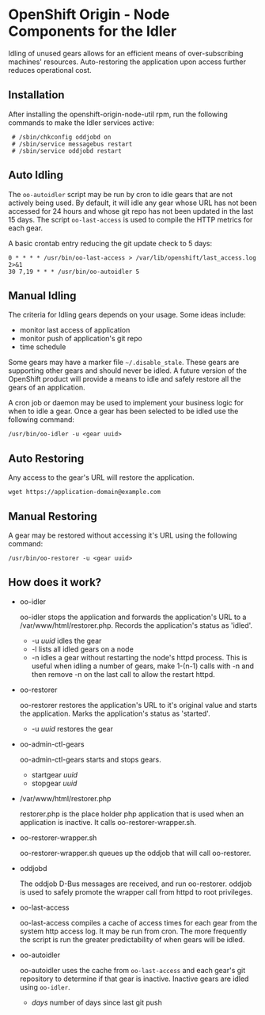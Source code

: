 OpenShift Origin - Node Components for the Idler
============================

Idling of unused gears allows for an efficient means of over-subscribing
machines' resources. Auto-restoring the application upon access further
reduces operational cost.

Installation
----------------------

After installing the openshift-origin-node-util rpm, run the following
commands to make the Idler services active:

```
 # /sbin/chkconfig oddjobd on
 # /sbin/service messagebus restart
 # /sbin/service oddjobd restart
```

Auto Idling
----------------------

The ```oo-autoidler``` script may be run by cron to idle gears that are
not actively being used. By default, it will idle any gear whose URL has
not been accessed for 24 hours and whose git repo has not been updated
in the last 15 days. The script ```oo-last-access``` is used to compile
the HTTP metrics for each gear.

A basic crontab entry reducing the git update check to 5 days:
```
0 * * * * /usr/bin/oo-last-access > /var/lib/openshift/last_access.log 2>&1
30 7,19 * * * /usr/bin/oo-autoidler 5
```

Manual Idling
----------------------

The criteria for Idling gears depends on your usage. Some ideas include:

   * monitor last access of application
   * monitor push of application's git repo
   * time schedule

Some gears may have a marker file ```~/.disable_stale```. These gears are
supporting other gears and should never be idled. A future version of
the OpenShift product will provide a means to idle and safely restore
all the gears of an application.

A cron job or daemon may be used to implement your business logic for
when to idle a gear.  Once a gear has been selected to be idled use the
following command:
```
/usr/bin/oo-idler -u <gear uuid>
```

Auto Restoring
----------------------

Any access to the gear's URL will restore the application.
```
wget https://application-domain@example.com
```


Manual Restoring
----------------------

A gear may be restored without accessing it's URL  using the following
command:
```
/usr/bin/oo-restorer -u <gear uuid>
```


How does it work?
----------------------

  * oo-idler

    oo-idler stops the application and forwards the application's URL to
    a /var/www/html/restorer.php. Records the application's status as
    'idled'.

    * -u _uuid_ idles the gear
    * -l lists all idled gears on a node
    * -n idles a gear without restarting the node's httpd process. This is
      useful when idling a number of gears, make 1-(n-1) calls with -n and
      then remove -n on the last call to allow the restart httpd.

  * oo-restorer

    oo-restorer restores the application's URL to it's original value and
    starts the application. Marks the application's status as 'started'.

    * -u _uuid_ restores the gear

  * oo-admin-ctl-gears

    oo-admin-ctl-gears starts and stops gears.

    * startgear _uuid_
    * stopgear _uuid_

  * /var/www/html/restorer.php

    restorer.php is the place holder php application that is used when
    an application is inactive. It calls oo-restorer-wrapper.sh.

  * oo-restorer-wrapper.sh

    oo-restorer-wrapper.sh queues up the oddjob that will call
    oo-restorer.

  * oddjobd

    The oddjob D-Bus messages are received, and run oo-restorer.
    oddjob is used to safely promote the wrapper call from httpd to
    root privileges.

  * oo-last-access

    oo-last-access compiles a cache of access times for each gear from
    the system http access log. It may be run from cron.  The more
    frequently the script is run the greater predictability of when
    gears will be idled.

  * oo-autoidler

    oo-autoidler uses the cache from ```oo-last-access``` and each gear's
    git repository to determine if that gear is inactive.  Inactive gears
    are idled using ```oo-idler```.

    * _days_ number of days since last git push

